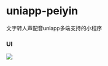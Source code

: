 # uniapp-peiyin
文字转人声配音uniapp多端支持的小程序

### UI

<img src="https://leijun-common.oss-cn-shenzhen.aliyuncs.com/peiyin-ui.png"/>
